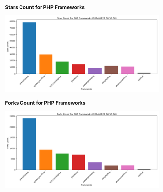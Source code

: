 ### Stars Count for PHP Frameworks

![Stars Chart](./archive/charts/20240922005300_stars_count.png)

### Forks Count for PHP Frameworks

![Forks Chart](./archive/charts/20240922005300_forks_count.png)

